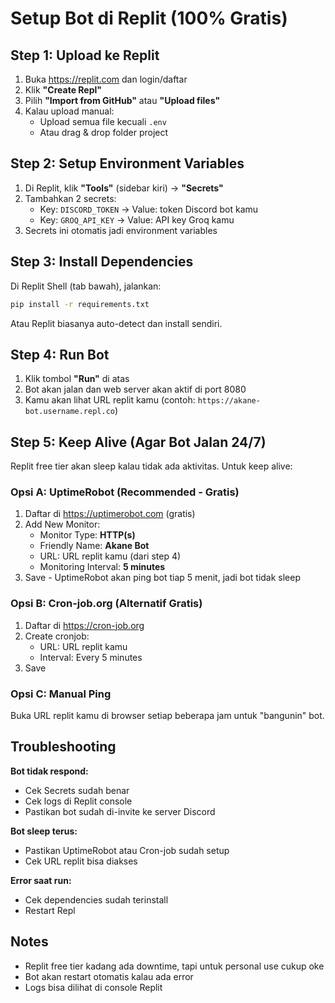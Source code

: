 # Setup Bot di Replit (100% Gratis)

## Step 1: Upload ke Replit

1. Buka https://replit.com dan login/daftar
2. Klik **"Create Repl"**
3. Pilih **"Import from GitHub"** atau **"Upload files"**
4. Kalau upload manual:
   - Upload semua file kecuali `.env`
   - Atau drag & drop folder project

## Step 2: Setup Environment Variables

1. Di Replit, klik **"Tools"** (sidebar kiri) → **"Secrets"**
2. Tambahkan 2 secrets:
   - Key: `DISCORD_TOKEN` → Value: token Discord bot kamu
   - Key: `GROQ_API_KEY` → Value: API key Groq kamu
3. Secrets ini otomatis jadi environment variables

## Step 3: Install Dependencies

Di Replit Shell (tab bawah), jalankan:
```bash
pip install -r requirements.txt
```

Atau Replit biasanya auto-detect dan install sendiri.

## Step 4: Run Bot

1. Klik tombol **"Run"** di atas
2. Bot akan jalan dan web server akan aktif di port 8080
3. Kamu akan lihat URL replit kamu (contoh: `https://akane-bot.username.repl.co`)

## Step 5: Keep Alive (Agar Bot Jalan 24/7)

Replit free tier akan sleep kalau tidak ada aktivitas. Untuk keep alive:

### Opsi A: UptimeRobot (Recommended - Gratis)
1. Daftar di https://uptimerobot.com (gratis)
2. Add New Monitor:
   - Monitor Type: **HTTP(s)**
   - Friendly Name: **Akane Bot**
   - URL: URL replit kamu (dari step 4)
   - Monitoring Interval: **5 minutes**
3. Save - UptimeRobot akan ping bot tiap 5 menit, jadi bot tidak sleep

### Opsi B: Cron-job.org (Alternatif Gratis)
1. Daftar di https://cron-job.org
2. Create cronjob:
   - URL: URL replit kamu
   - Interval: Every 5 minutes
3. Save

### Opsi C: Manual Ping
Buka URL replit kamu di browser setiap beberapa jam untuk "bangunin" bot.

## Troubleshooting

**Bot tidak respond:**
- Cek Secrets sudah benar
- Cek logs di Replit console
- Pastikan bot sudah di-invite ke server Discord

**Bot sleep terus:**
- Pastikan UptimeRobot atau Cron-job sudah setup
- Cek URL replit bisa diakses

**Error saat run:**
- Cek dependencies sudah terinstall
- Restart Repl

## Notes

- Replit free tier kadang ada downtime, tapi untuk personal use cukup oke
- Bot akan restart otomatis kalau ada error
- Logs bisa dilihat di console Replit